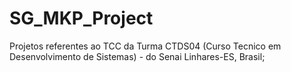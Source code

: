 # SG_MKP_Project

Projetos referentes ao TCC da Turma CTDS04 (Curso Tecnico em Desenvolvimento de Sistemas) - do Senai Linhares-ES, Brasil;
